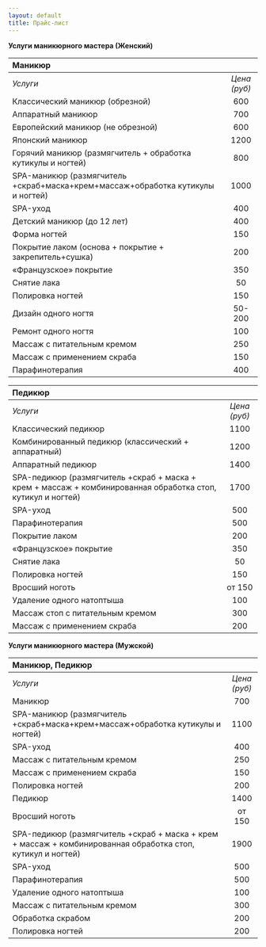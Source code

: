 ```yaml
---
layout: default
title: Прайс-лист
---
```

**Услуги маникюрного мастера (Женский)**

|Маникюр          |                    |
|:-----------------------|:------------------:|
|*Услуги*|*Цена (руб)*|
|Классический маникюр (обрезной) |600|
|Аппаратный маникюр |700|
|Европейский маникюр (не обрезной) |600|
|Японский маникюр|1200|
|Горячий маникюр (размягчитель + обработка кутикулы и ногтей)|800|
|SPA-маникюр (размягчитель +скраб+маска+крем+массаж+обработка кутикулы и ногтей)|1000|
|SPA-уход|400|
|Детский маникюр (до 12 лет)|400|
|Форма ногтей|150|
|Покрытие лаком (основа + покрытие + закрепитель+сушка)|200|
|«Французское» покрытие|350|
|Снятие лака |50|
|Полировка ногтей|150|
|Дизайн одного ногтя|50-200|
|Ремонт одного ногтя|100|
|Массаж с питательным кремом|250|
|Массаж с применением скраба|150|
|Парафинотерапия |400|

|Педикюр| |
|:-----------------------|:------------------:|
|*Услуги*|*Цена (руб)*|
|Классический педикюр |1100|
|Комбинированный педикюр (классический + аппаратный)|1200|
|Аппаратный педикюр |1400|
|SPA-педикюр (размягчитель +скраб + маска + крем + массаж + комбинированная обработка стоп, кутикул и ногтей)|1700|
|SPA-уход|500|
|Парафинотерапия|500|
|Покрытие лаком|200|
|«Французское» покрытие|350|
|Снятие лака|50|
|Полировка ногтей|150|
|Вросший ноготь|от 150|
|Удаление одного натоптыша|100|
|Массаж стоп с питательным кремом|300|
|Массаж с применением скраба|200|


**Услуги маникюрного мастера (Мужской)**

|Маникюр, Педикюр| |
|:-----------------------|:------------------:|
|*Услуги*|*Цена (руб)*|
|Маникюр|700|
|SPA-маникюр (размягчитель +скраб+маска+крем+массаж+обработка кутикулы и ногтей)|1100|
|SPA-уход|400|
|Массаж с питательным кремом|250|
|Массаж с применением скраба|150|
|Полировка ногтей|200|
|Педикюр|1400|
|Вросший ноготь|от 150|
|SPA-педикюр  (размягчитель +скраб + маска + крем + массаж + комбинированная обработка стоп, кутикул и ногтей)|1900|
|SPA-уход|500|
|Парафинотерапия|500|
|Удаление одного натоптыша|100|
|Массаж с питательным кремом|300|
|Обработка скрабом|200|
|Полировка ногтей|200|
